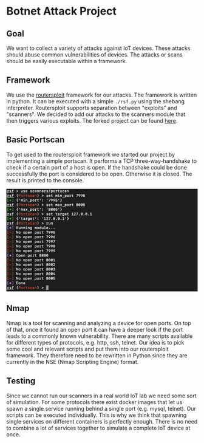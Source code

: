 # Botnet Attack Project

## Goal

We want to collect a variety of attacks against IoT devices. These attacks should abuse common vulnerabilities of devices. The attacks or scans should be easily executable within a framework.

## Framework

We use the [routersploit](https://github.com/gh0stsec/routersploit) framework for our attacks.
The framework is written in python. It can be executed with a simple `./rsf.py` using the shebang interpreter.
Routersploit supports separation between "exploits" and "scanners". We decided to add our attacks to the scanners module that then triggers various exploits. The forked project can be found [here](https://github.com/Toberd/routersploit).

## Basic Portscan

To get used to the routersploit framework we started our project by implementing a simple portscan.
It performs a TCP three-way-handshake to check if a certain port of a host is open. If the handshake could be done successfully the port is considered to be open. Otherwise it is closed. The result is printed to the console.

<img src="demo_portscan.jpg" width="600px" alt="Demo">

## Nmap

Nmap is a tool for scanning and analyzing a device for open ports. On top of that, once it found an open port it can have a deeper look if the port leads to a commonly known vulnerability.
There are many scripts available for different types of protocols, e.g. http, ssh, telnet.
Our idea is to pick some cool and relevant scripts and put them into our routersploit framework. They therefore need to be rewritten in Python since they are currently in the NSE (Nmap Scripting Engine) format.

## Testing

Since we cannot run our scanners in a real world IoT lab we need some sort of simulation.
For some protocols there exist docker images that let us spawn a single service running behind a single port (e.g. mysql, telnet).
Our scripts can be executed individually. This is why we think that spawning single services on different containers is perfectly enough. There is no need to combine a lot of services together to simulate a complete IoT device at once.